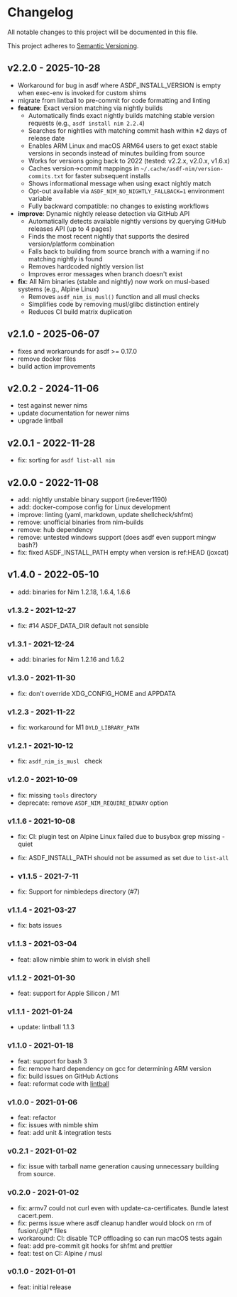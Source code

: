# Changelog

All notable changes to this project will be documented in this file.

This project adheres to [Semantic Versioning](https://semver.org/spec/v2.0.0.html).

## v2.2.0 - 2025-10-28

- Workaround for bug in asdf where ASDF_INSTALL_VERSION is empty when exec-env is invoked for custom shims
- migrate from lintball to pre-commit for code formatting and linting
- **feature**: Exact version matching via nightly builds
  - Automatically finds exact nightly builds matching stable version requests (e.g., `asdf install nim 2.2.4`)
  - Searches for nightlies with matching commit hash within ±2 days of release date
  - Enables ARM Linux and macOS ARM64 users to get exact stable versions in seconds instead of minutes building from source
  - Works for versions going back to 2022 (tested: v2.2.x, v2.0.x, v1.6.x)
  - Caches version→commit mappings in `~/.cache/asdf-nim/version-commits.txt` for faster subsequent installs
  - Shows informational message when using exact nightly match
  - Opt-out available via `ASDF_NIM_NO_NIGHTLY_FALLBACK=1` environment variable
  - Fully backward compatible: no changes to existing workflows
- **improve**: Dynamic nightly release detection via GitHub API
  - Automatically detects available nightly versions by querying GitHub releases API (up to 4 pages)
  - Finds the most recent nightly that supports the desired version/platform combination
  - Falls back to building from source branch with a warning if no matching nightly is found
  - Removes hardcoded nightly version list
  - Improves error messages when branch doesn't exist
- **fix**: All Nim binaries (stable and nightly) now work on musl-based systems (e.g., Alpine Linux)
  - Removes `asdf_nim_is_musl()` function and all musl checks
  - Simplifies code by removing musl/glibc distinction entirely
  - Reduces CI build matrix duplication

## v2.1.0 - 2025-06-07

- fixes and workarounds for asdf >= 0.17.0
- remove docker files
- build action improvements

## v2.0.2 - 2024-11-06

- test against newer nims
- update documentation for newer nims
- upgrade lintball

## v2.0.1 - 2022-11-28

- fix: sorting for `asdf list-all nim`

## v2.0.0 - 2022-11-08

- add: nightly unstable binary support (ire4ever1190)
- add: docker-compose config for Linux development
- improve: linting (yaml, markdown, update shellcheck/shfmt)
- remove: unofficial binaries from nim-builds
- remove: hub dependency
- remove: untested windows support (does asdf even support mingw bash?)
- fix: fixed ASDF_INSTALL_PATH empty when version is ref:HEAD (joxcat)

## v1.4.0 - 2022-05-10

- add: binaries for Nim 1.2.18, 1.6.4, 1.6.6

### v1.3.2 - 2021-12-27

- fix: #14 ASDF_DATA_DIR default not sensible

### v1.3.1 - 2021-12-24

- add: binaries for Nim 1.2.16 and 1.6.2

### v1.3.0 - 2021-11-30

- fix: don't override XDG_CONFIG_HOME and APPDATA

### v1.2.3 - 2021-11-22

- fix: workaround for M1 `DYLD_LIBRARY_PATH`

### v1.2.1 - 2021-10-12

- fix: `asdf_nim_is_musl ` check

### v1.2.0 - 2021-10-09

- fix: missing `tools` directory
- deprecate: remove `ASDF_NIM_REQUIRE_BINARY` option

### v1.1.6 - 2021-10-08

- fix: CI: plugin test on Alpine Linux failed due to busybox grep missing -quiet
- fix: ASDF_INSTALL_PATH should not be assumed as set due to `list-all`

- ### v1.1.5 - 2021-7-11

- fix: Support for nimbledeps directory (#7)

### v1.1.4 - 2021-03-27

- fix: bats issues

### v1.1.3 - 2021-03-04

- feat: allow nimble shim to work in elvish shell

### v1.1.2 - 2021-01-30

- feat: support for Apple Silicon / M1

### v1.1.1 - 2021-01-24

- update: lintball 1.1.3

### v1.1.0 - 2021-01-18

- feat: support for bash 3
- fix: remove hard dependency on gcc for determining ARM version
- fix: build issues on GitHub Actions
- feat: reformat code with [lintball](https://github.com/elijahr/lintball)

### v1.0.0 - 2021-01-06

- feat: refactor
- fix: issues with nimble shim
- feat: add unit & integration tests

### v0.2.1 - 2021-01-02

- fix: issue with tarball name generation causing unnecessary building from source.

### v0.2.0 - 2021-01-02

- fix: armv7 could not curl even with update-ca-certificates. Bundle latest cacert.pem.
- fix: perms issue where asdf cleanup handler would block on rm of fusion/.git/\* files
- workaround: CI: disable TCP offloading so can run macOS tests again
- feat: add pre-commit git hooks for shfmt and prettier
- feat: test on CI: Alpine / musl

### v0.1.0 - 2021-01-01

- feat: initial release
